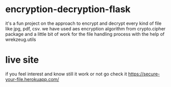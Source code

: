 # encryption-decryption-flask
it's a fun project on the approach to encrypt and decrypt every kind of file like jpg, pdf, csv. we have used aes encryption algorithm from crypto.cipher package and a little bit of work for the file handling process with the help of wrekzeug.utils
# live site
if you feel interest and know still it work or not go check it
https://secure-your-file.herokuapp.com/
